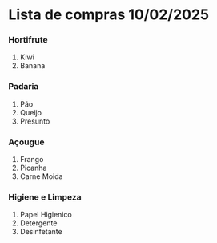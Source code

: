 # Lista de compras 10/02/2025

### Hortifrute
1. Kiwi
2. Banana

### Padaria
1. Pão
2. Queijo
3. Presunto

### Açougue
1. Frango
2. Picanha
3. Carne Moida

### Higiene e Limpeza
1. Papel Higienico
2. Detergente
3. Desinfetante